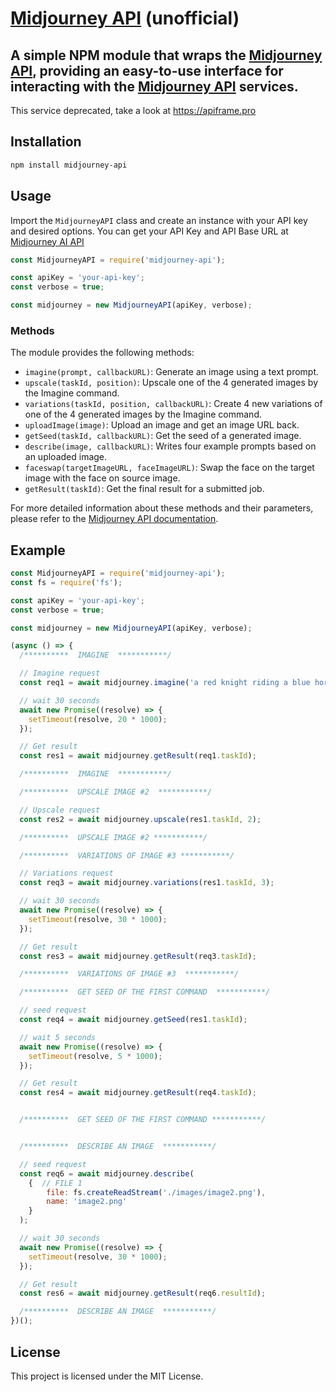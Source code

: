 


# [Midjourney API](https://apiframe.pro) (unofficial)

## A simple NPM module that wraps the [Midjourney API](https://apiframe.pro), providing an easy-to-use interface for interacting with the [Midjourney API](https://apiframe.pro) services.

This service deprecated, take a look at https://apiframe.pro

## Installation

```bash
npm install midjourney-api
```

## Usage

Import the `MidjourneyAPI` class and create an instance with your API key and desired options. You can get your API Key and API Base URL at [Midjourney AI API](https://apiframe.pro)

```javascript
const MidjourneyAPI = require('midjourney-api');

const apiKey = 'your-api-key';
const verbose = true;

const midjourney = new MidjourneyAPI(apiKey, verbose);
```

### Methods

The module provides the following methods:

- `imagine(prompt, callbackURL)`: Generate an image using a text prompt.
- `upscale(taskId, position)`: Upscale one of the 4 generated images by the Imagine command.
- `variations(taskId, position, callbackURL)`: Create 4 new variations of one of the 4 generated images by the Imagine command.
- `uploadImage(image)`: Upload an image and get an image URL back.
- `getSeed(taskId, callbackURL)`: Get the seed of a generated image.
- `describe(image, callbackURL)`: Writes four example prompts based on an uploaded image.
- `faceswap(targetImageURL, faceImageURL)`: Swap the face on the target image with the face on source image.
- `getResult(taskId)`: Get the final result for a submitted job.

For more detailed information about these methods and their parameters, please refer to the [Midjourney API documentation](https://apiframe.pro).

## Example

```javascript
const MidjourneyAPI = require('midjourney-api');
const fs = require('fs');

const apiKey = 'your-api-key';
const verbose = true;

const midjourney = new MidjourneyAPI(apiKey, verbose);

(async () => {
  /**********  IMAGINE  ***********/

  // Imagine request
  const req1 = await midjourney.imagine('a red knight riding a blue horse', 'turbo');

  // wait 30 seconds
  await new Promise((resolve) => {
    setTimeout(resolve, 20 * 1000);
  });

  // Get result
  const res1 = await midjourney.getResult(req1.taskId);

  /**********  IMAGINE  ***********/

  /**********  UPSCALE IMAGE #2  ***********/

  // Upscale request
  const res2 = await midjourney.upscale(res1.taskId, 2);

  /**********  UPSCALE IMAGE #2 ***********/

  /**********  VARIATIONS OF IMAGE #3 ***********/

  // Variations request
  const req3 = await midjourney.variations(res1.taskId, 3);

  // wait 30 seconds
  await new Promise((resolve) => {
    setTimeout(resolve, 30 * 1000);
  });

  // Get result
  const res3 = await midjourney.getResult(req3.taskId);

  /**********  VARIATIONS OF IMAGE #3  ***********/

  /**********  GET SEED OF THE FIRST COMMAND  ***********/

  // seed request
  const req4 = await midjourney.getSeed(res1.taskId);

  // wait 5 seconds
  await new Promise((resolve) => {
    setTimeout(resolve, 5 * 1000);
  });

  // Get result
  const res4 = await midjourney.getResult(req4.taskId);


  /**********  GET SEED OF THE FIRST COMMAND ***********/


  /**********  DESCRIBE AN IMAGE  ***********/

  // seed request
  const req6 = await midjourney.describe(
    {  // FILE 1
        file: fs.createReadStream('./images/image2.png'),
        name: 'image2.png'
    }
  );

  // wait 30 seconds
  await new Promise((resolve) => {
    setTimeout(resolve, 30 * 1000);
  });

  // Get result
  const res6 = await midjourney.getResult(req6.resultId);

  /**********  DESCRIBE AN IMAGE  ***********/
})();

```

## License

This project is licensed under the MIT License.
